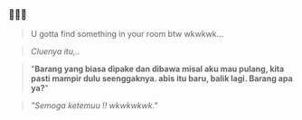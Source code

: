 ### 🍌🍌🍌
> U gotta find something in your room btw wkwkwk...

>*Cluenya itu,..*

>"**Barang yang biasa dipake dan dibawa misal aku mau pulang, kita pasti mampir dulu seenggaknya. abis itu baru, balik lagi. Barang apa ya?**"


>
>_"Semoga ketemuu !! wkwkwkwk."_